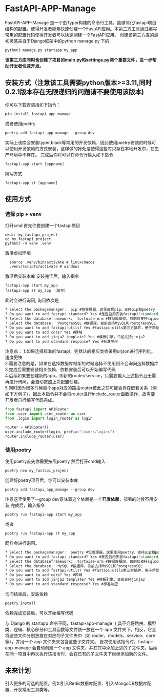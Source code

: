 # FastAPI-APP-Manage

FastAPI-APP-Manage 是一个由Typer构建的命令行工具，能够简化fastapi项目结构的配置。使得开发者能够快速创建一个FastAPI应用。本第三方工具通过编写常用的配置代码使得开发者可以快速创建一个FastAPI应用。
创建该第三方库的最初灵感来自于Django框架中的python manage.py 下的

```
python3 manage.py startapp my_app
```

**该第三方库同时也创建了项目的main.py和settings.py两个重要文件，进一步帮助开发者快速开发。**

## 安装方式（注意该工具需要python版本>=3.11,同时0.2.1版本存在无限递归的问题请不要使用该版本)

你可以下载安装用如下指令：

```
pip install fastapi_app_manage
```

或者使用poetry

```
poetry add fastapi_app_manage --group dev
```

实际上该库会安装typer,black等常用的开发依赖，因此使用poetry安装的时候可以使用开发依赖的方式安装，这样做的好处是使得这些库只存在本地开发中，在生产环境中不存在。
完成后你将可以在命令行输入如下指令

```
fastapi-app start [appname]
```

简写方式

```
fastapi-app st [appname]
```

## 使用方式

### 选择 pip + venv

打开cmd
首先你要创建一个fastapi项目

```
mkdir my_fastapi_project
cd my_fastapi_project
python3 -m venv .venv
```

激活虚拟环境

```
  source .venv/bin/activate # linux/macos
  .venv/Scripts/activate # windows
```

激活后安装本库
安装完毕后，输入指令

```
fastapi-app start my_app
fastapi-app st my_app （简写）
```

此时会进行询问,
询问依次是

```markdown
? Select the packagemanager:  pip #包管理器，这里选择pip，支持pip和poetry
? Do you want to add fastapi standard? Yes #是否启用安装fastapi[standard],即能够安装fastapi开发中的其余的常用依赖例如文件上传的python-mutipart
? Select the databaseframework:  tortoise-orm #数据库框架，目前仅支持sqlmodel和tortoise-orm
? Select the database:  PostgresSQL #数据库，目前支持MySQL和PostgressSQL
? Do you want to add fastapi-utils? Yes #fastapi-utils第三方插件，用于帮助fastapi开发，引入后将使用类试图和APISettings
? Do you want to add cors? Yes #跨域
? Do you want to add jinja2 template? Yes #模板引擎，目前支持jinja2
? Do you want to add standard response? Yes #标准响应
```
注意点：
1.如果选择标准的fastapi，则默认的相应类会采用orjson进行序列化。速度更快</br>
2.需要注意的是，如果在选择数据库框架的时候选择不使用则不会询问选择数据库</br>
3.完成后需要安装相关依赖，依赖安装后可以开始编写代码</br>
4.后续如果要创建新的app，即新的router/service，只需要输入上述指令且无需再进行询问，会自动按照上次配置创建。</br>
5.同时因为很多时候每个app对应的路由router彼此之前可能会存在嵌套关系（例如下方例子），因此本指令并不会将router进行include_router函数操作，故需要开发者自行编写代码完成。

```python
from fastapi import APIRouter
from .user import user_router as user
from .login import login_router as login

router = APIRouter()
user.include_router(login, prefix="/users/logins")
router.include_router(user)

```

### 使用poetry

使用poetry首先你需要按照poetry
然后打开cmd输入

```
poetry new my_fastapi_project
```

创建好poetry项目后，你可以安装本库

```
poetry add fastapi_app_manage --group dev
```

注意这里使用了--group dev意味着这个依赖是一个**开发依赖**，部署的时候不用安装
完成后，输入指令

```
poetry run fastapi-app start my_app
```

或者

```
poetry run fastapi-app st my_app
```

同样会进行询问。

```markdown
? Select the packagemanager:  poetry #包管理器，这里使用poetry，支持pip和poetry
? Do you want to add fastapi standard? Yes #是否启用安装fastapi[standard],即能够安装fastapi开发中的其余的常用依赖例如文件上传的python-mutipart
? Select the databaseframework:  tortoise-orm #数据库框架，目前仅支持sqlmodel和tortoise-orm
? Select the database:  MySQL #数据库，目前支持MySQL和PostgressSQL
? Do you want to add fastapi-utils? Yes #fastapi-utils第三方插件，用于帮助fastapi开发，引入后将使用类试图和APISettings
? Do you want to add cors? Yes #跨域
? Do you want to add jinja2 template? Yes #模板引擎，目前支持jinja2
? Do you want to add standard response? Yes #标准响应
```

询问结束后，安装依赖

```
poetry install
```

依赖完成安装后，可以开始编写代码

与 Django 的 startapp 命令不同，fastapi-app-manage 工具不会将路由、模型类、逻辑、核心部分和工具函数等文件统一放在一个 app
文件夹下。相反，它会将这些文件分别放置在对应的子文件夹中（如 router、models、service、core 等），并用一个 app 文件夹来包含这些子文件夹。
首次使用该指令时，fastapi-app-manage 会自动创建一个 app 文件夹，并在其中添加上述的子文件夹。后续在同一项目中再次执行该指令时，会在已有的子文件夹下继续添加新的文件。

## 未来计划

引入更多的可选的配置，例如引入Redis数据库配置、引入MongoDB数据库配置、开发常用工具类等。
